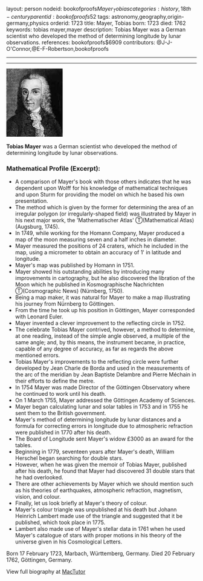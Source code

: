 layout: person
nodeid: bookofproofs$Mayer_Tobias
categories: history,18th-century
parentid: bookofproofs$52
tags: astronomy,geography,origin-germany,physics
orderid: 1723
title: Mayer, Tobias
born: 1723
died: 1762
keywords: tobias mayer,mayer
description: Tobias Mayer was a German scientist who developed the method of determining longitude by lunar observations.
references: bookofproofs$6909
contributors: @J-J-O'Connor,@E-F-Robertson,bookofproofs

---



---

![Mayer_Tobias.jpg](https://github.com/bookofproofs/bookofproofs.github.io/blob/main/_sources/_assets/images/portraits/Mayer_Tobias.jpg?raw=true)

**Tobias Mayer** was a German scientist who developed the method of determining longitude by lunar observations.

### Mathematical Profile (Excerpt):
* A comparison of Mayer's book with those others indicates that he was dependent upon Wolff for his knowledge of mathematical techniques and upon Sturm for providing the model on which he based his own presentation.
* The method which is given by the former for determining the area of an irregular polygon (or irregularly-shaped field) was illustrated by Mayer in his next major work, the 'Mathematischer Atlas' Ⓣ(Mathematical Atlas) (Augsburg, 1745).
* In 1749, while working for the Homann Company, Mayer produced a map of the moon measuring seven and a half inches in diameter.
* Mayer measured the positions of 24 craters, which he included in the map, using a micrometer to obtain an accuracy of 1' in latitude and longitude.
* Mayer's map was published by Homann in 1751.
* Mayer showed his outstanding abilities by introducing many improvements in cartography, but he also discovered the libration of the Moon which he published in Kosmographische Nachrichten Ⓣ(Cosmographic News) (Nürnberg, 1750).
* Being a map maker, it was natural for Mayer to make a map illustrating his journey from Nürnberg to Göttingen.
* From the time he took up his position in Göttingen, Mayer corresponded with Leonard Euler.
* Mayer invented a clever improvement to the reflecting circle in 1752.
* The celebrate Tobias Mayer contrived, however, a method to determine, at one reading, instead of the simple angle observed, a multiple of the same angle; and, by this means, the instrument became, in practice, capable of any degree of accuracy, as far as regards the above mentioned errors.
* Tobias Mayer's improvements to the reflecting circle were further developed by Jean Charle de Borda and used in the measurements of the arc of the meridian by Jean Baptiste Delambre and Pierre Méchain in their efforts to define the metre.
* In 1754 Mayer was made Director of the Göttingen Observatory where he continued to work until his death.
* On 1 March 1755, Mayer addressed the Göttingen Academy of Sciences.
* Mayer began calculating lunar and solar tables in 1753 and in 1755 he sent them to the British government.
* Mayer's method of determining longitude by lunar distances and a formula for correcting errors in longitude due to atmospheric refraction were published in 1770 after his death.
* The Board of Longitude sent Mayer's widow £3000 as an award for the tables.
* Beginning in 1779, seventeen years after Mayer's death, William Herschel began searching for double stars.
* However, when he was given the memoir of Tobias Mayer, published after his death, he found that Mayer had discovered 31 double stars that he had overlooked.
* There are other achievements by Mayer which we should mention such as his theories of earthquakes, atmospheric refraction, magnetism, vision, and colour.
* Finally, let us look briefly at Mayer's theory of colour.
* Mayer's colour triangle was unpublished at his death but Johann Heinrich Lambert made use of the triangle and suggested that it be published, which took place in 1775.
* Lambert also made use of Mayer's stellar data in 1761 when he used Mayer's catalogue of stars with proper motions in his theory of the universe given in his Cosmological Letters.

Born 17 February 1723, Marbach, Württemberg, Germany. Died 20 February 1762, Göttingen, Germany.

View full biography at [MacTutor](https://mathshistory.st-andrews.ac.uk/Biographies/Mayer_Tobias/)
